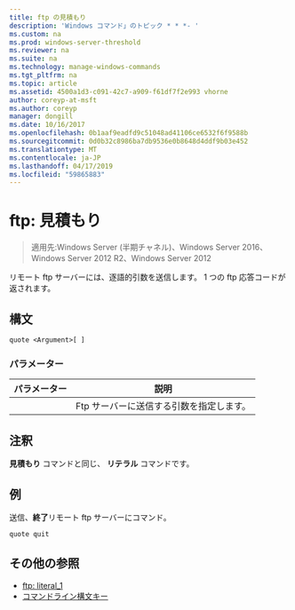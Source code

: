 ```yaml
---
title: ftp の見積もり
description: 'Windows コマンド」のトピック * * *- '
ms.custom: na
ms.prod: windows-server-threshold
ms.reviewer: na
ms.suite: na
ms.technology: manage-windows-commands
ms.tgt_pltfrm: na
ms.topic: article
ms.assetid: 4500a1d3-c091-42c7-a909-f61df7f2e993 vhorne
author: coreyp-at-msft
ms.author: coreyp
manager: dongill
ms.date: 10/16/2017
ms.openlocfilehash: 0b1aaf9eadfd9c51048ad41106ce6532f6f9588b
ms.sourcegitcommit: 0d0b32c8986ba7db9536e0b8648d4ddf9b03e452
ms.translationtype: MT
ms.contentlocale: ja-JP
ms.lasthandoff: 04/17/2019
ms.locfileid: "59865883"
---
```

# <a name="ftp-quote"></a>ftp: 見積もり

>適用先:Windows Server (半期チャネル)、Windows Server 2016、Windows Server 2012 R2、Windows Server 2012

リモート ftp サーバーには、逐語的引数を送信します。 1 つの ftp 応答コードが返されます。   
## <a name="syntax"></a>構文  
```  
quote <Argument>[ ]  
```  
### <a name="parameters"></a>パラメーター  
|パラメーター|説明|  
|-------|--------|  
|<Argument>|Ftp サーバーに送信する引数を指定します。|  
## <a name="remarks"></a>注釈  
**見積もり** コマンドと同じ、 **リテラル** コマンドです。  
## <a name="BKMK_Examples"></a>例  
送信、**終了**リモート ftp サーバーにコマンド。  
```  
quote quit  
```  
## <a name="additional-references"></a>その他の参照  
-   [ftp: literal_1](ftp-literal_1.md)  
-   [コマンドライン構文キー](command-line-syntax-key.md)  
